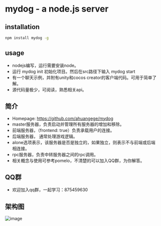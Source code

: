 mydog - a node.js server
===========================


## installation

```bash
npm install mydog -g
```

## usage

* nodejs编写，运行需要安装node。
* 运行 mydog init 初始化项目。然后在src路径下输入 mydog start
* 有一个聊天示例，并附有unity和cocos creator的客户端代码。可用于简单了解。
* 源代码量极少，可阅读，熟悉相关api。

## 简介

* Homepage: <https://github.com/ahuangege/mydog>
* master服务器，负责启动并管理所有服务器的增加和移除。
* 前端服务器，（frontend: true）负责承载用户的连接。
* 后端服务器， 通常处理游戏逻辑。
* alone选项表示，该服务器是否是独立的，如果独立，则表示不与前端或后端相连接。
* rpc服务器，负责中转服务器之间的rpc调用。
* 相关概念与使用可参考pomelo，不清楚的可以加入QQ群，为你解答。

## QQ群

* 欢迎加入qq群，一起学习：875459630

## 架构图

![image](https://github.com/ahuangege/mydog/blob/master/mydog.png)
